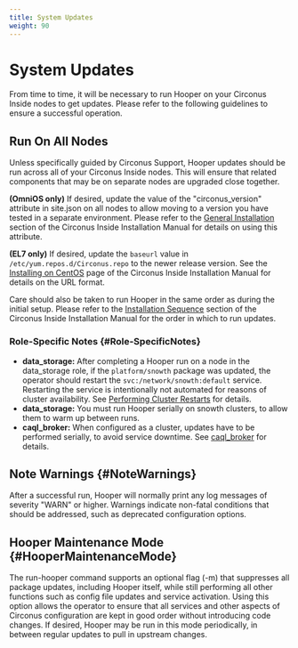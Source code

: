 ```yaml
---
title: System Updates
weight: 90
---
```


# System Updates

From time to time, it will be necessary to run Hooper on your Circonus Inside nodes to get updates.  Please refer to the following guidelines to ensure a successful operation.

## Run On All Nodes

Unless specifically guided by Circonus Support, Hooper updates should be run across all of your Circonus Inside nodes.  This will ensure that related components that may be on separate nodes are upgraded close together.

**(OmniOS only)** If desired, update the value of the "circonus_version" attribute in site.json on all nodes to allow moving to a version you have tested in a separate environment. Please refer to the [General Installation](/circonus/on-premises/installation/installation) section of the Circonus Inside Installation Manual for details on using this attribute.

**(EL7 only)** If desired, update the `baseurl` value in
`/etc/yum.repos.d/Circonus.repo` to the newer release version. See the
[Installing on CentOS](/circonus/on-premises/installation/installation)
page of the Circonus Inside Installation Manual for details on the URL format.

Care should also be taken to run Hooper in the same order as during the initial setup.  Please refer to the [Installation Sequence](/circonus/on-premises/installation/installation#InstallationSequence) section of the Circonus Inside Installation Manual for the order in which to run updates.

### Role-Specific Notes {#Role-SpecificNotes}

 * **data_storage:** After completing a Hooper run on a node in the data_storage role, if the `platform/snowth` package was updated, the operator should restart the `svc:/network/snowth:default` service. Restarting the service is intentionally not automated for reasons of cluster availability. See [Performing Cluster Restarts](/circonus/on-premises/roles-services/data-storage#PerformingClusterRestarts) for details.
 * **data_storage:** You must run Hooper serially on snowth clusters, to allow them to warm up between runs.
 * **caql_broker:** When configured as a cluster, updates have to be performed serially, to avoid service downtime. See [caql_broker](/circonus/on-premises/roles-services/caql-broker/#Updates) for details.

## Note Warnings {#NoteWarnings}
After a successful run, Hooper will normally print any log messages of severity "WARN" or higher.  Warnings indicate non-fatal conditions that should be addressed, such as deprecated configuration options.

## Hooper Maintenance Mode {#HooperMaintenanceMode}
The run-hooper command supports an optional flag (-m) that suppresses all package updates, including Hooper itself, while still performing all other functions such as config file updates and service activation.  Using this option allows the operator to ensure that all services and other aspects of Circonus configuration are kept in good order without introducing code changes.  If desired, Hooper may be run in this mode periodically, in between regular updates to pull in upstream changes.
